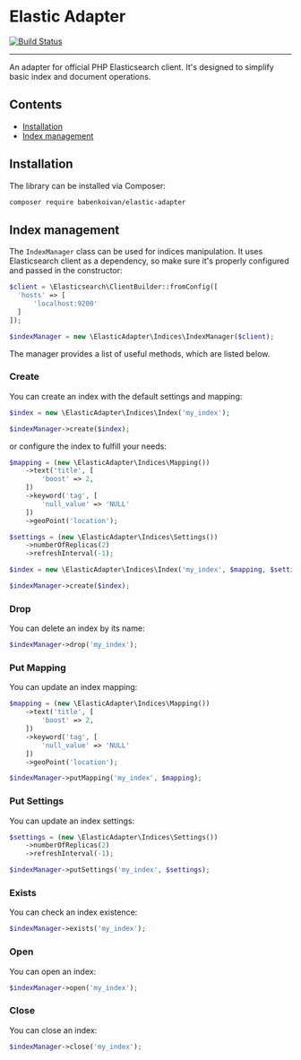 # Elastic Adapter

[![Build Status](https://travis-ci.com/babenkoivan/elastic-adapter.svg?token=tL2AyZUSS9biRsKPg7fp&branch=master)](https://travis-ci.com/babenkoivan/elastic-adapter)

---

An adapter for official PHP Elasticsearch client. It's designed to simplify basic index and document 
operations.

## Contents

* [Installation](#installation) 
* [Index management](#index-management)

## Installation

The library can be installed via Composer:

```bash
composer require babenkoivan/elastic-adapter
```

## Index management

The `IndexManager` class can be used for indices manipulation. It uses Elasticsearch client as a dependency, so make sure it's properly configured and passed in the constructor:

```php
$client = \Elasticsearch\ClientBuilder::fromConfig([
  'hosts' => [
      'localhost:9200'
  ]
]);

$indexManager = new \ElasticAdapter\Indices\IndexManager($client);
``` 

The manager provides a list of useful methods, which are listed below. 

### Create

You can create an index with the default settings and mapping:

```php
$index = new \ElasticAdapter\Indices\Index('my_index');

$indexManager->create($index);
```

or configure the index to fulfill your needs:

```php
$mapping = (new \ElasticAdapter\Indices\Mapping())
    ->text('title', [
        'boost' => 2,
    ])
    ->keyword('tag', [
        'null_value' => 'NULL'
    ])
    ->geoPoint('location');

$settings = (new \ElasticAdapter\Indices\Settings())
    ->numberOfReplicas(2)
    ->refreshInterval(-1);

$index = new \ElasticAdapter\Indices\Index('my_index', $mapping, $settings);

$indexManager->create($index);
```

### Drop

You can delete an index by its name:

```php
$indexManager->drop('my_index');
```

### Put Mapping

You can update an index mapping:

```php
$mapping = (new \ElasticAdapter\Indices\Mapping())
    ->text('title', [
        'boost' => 2,
    ])
    ->keyword('tag', [
        'null_value' => 'NULL'
    ])
    ->geoPoint('location');

$indexManager->putMapping('my_index', $mapping);
```

### Put Settings

You can update an index settings:

```php
$settings = (new \ElasticAdapter\Indices\Settings())
    ->numberOfReplicas(2)
    ->refreshInterval(-1);

$indexManager->putSettings('my_index', $settings);
```

### Exists

You can check an index existence:

```php
$indexManager->exists('my_index');
```

### Open

You can open an index:

```php
$indexManager->open('my_index');
```

### Close

You can close an index:

```php
$indexManager->close('my_index');
```
